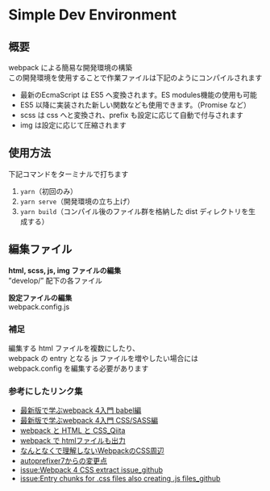 # Simple Dev Environment

## 概要

webpack による簡易な開発環境の構築  
この開発環境を使用することで作業ファイルは下記のようにコンパイルされます

* 最新のEcmaScript は ES5 へ変換されます。ES modules機能の使用も可能
* ES5 以降に実装された新しい関数なども使用できます。（Promise など）
* scss は css へと変換され、prefix も設定に応じて自動で付与されます
* img は設定に応じて圧縮されます

## 使用方法

下記コマンドをターミナルで打ちます

1. `yarn`（初回のみ）
2. `yarn serve`（開発環境の立ち上げ）
3. `yarn build`（コンパイル後のファイル群を格納した dist ディレクトリを生成する）

## 編集ファイル

**html, scss, js, img ファイルの編集**  
”develop/” 配下の各ファイル

**設定ファイルの編集**  
webpack.config.js

### 補足

編集する html ファイルを複数にしたり、  
webpack の entry となる js ファイルを増やしたい場合には  
webpack.config を編集する必要があります

### 参考にしたリンク集

* [最新版で学ぶwebpack 4入門 babel編](https://ics.media/entry/16028)
* [最新版で学ぶwebpack 4入門 CSS/SASS編](https://ics.media/entry/17376)
* [webpack と HTML と CSS_Qiita](https://qiita.com/gcnishino/items/65817a4b545647a220c9)
* [webpack で htmlファイルも出力](https://ema-hiro.hatenablog.com/entry/2017/10/12/015748)
* [なんとなくで理解しないWebpackのCSS周辺](https://qiita.com/terrierscript/items/0574ab1ef358fecb55b9)
* [autoprefixer7からの変更点](https://evilmartians.com/chronicles/autoprefixer-7-browserslist-2-released)
* [issue:Webpack 4 CSS extract issue_github](https://github.com/webpack/webpack/issues/6687#issuecomment-370779066)
* [issue:Entry chunks for .css files also creating .js files_github](https://github.com/webpack-contrib/extract-text-webpack-plugin/issues/518)
